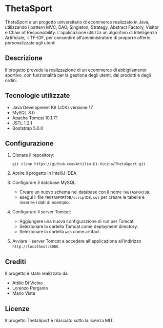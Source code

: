 # ThetaSport

ThetaSport è un progetto universitario di ecommerce realizzato in Java, utilizzando i pattern MVC, DAO, Singleton, Strategy, Abstract Factory, Visitor e Chain of Responsibility. L'applicazione utilizza un algoritmo di Intelligenza Artificiale, il TF-IDF, per consentire all'amministratore di proporre offerte personalizzate agli utenti.

## Descrizione

Il progetto prevede la realizzazione di un ecommerce di abbigliamento sportivo, con funzionalità per la gestione degli utenti, dei prodotti e degli ordini.

## Tecnologie utilizzate

- Java Development Kit (JDK) versione 17
- MySQL 8.0
- Apache Tomcat 10.1.71
- JSTL 1.2.1
- Bootstrap 5.0.0

## Configurazione

1. Clonare il repository:

    ```
    git clone https://github.com/Attilio-Di-Vicino/ThetaSport.git
    ```

2. Aprire il progetto in IntelliJ IDEA.

3. Configurare il database MySQL:

    - Creare un nuovo schema nel database con il nome `THETASPORTDB`.
    - esegui il file `THETASPORTDB/scriptDB.sql` per creare le tabelle e inserire i dati di esempio.

4. Configurare il server Tomcat:

    - Aggiungere una nuova configurazione di run per Tomcat.
    - Selezionare la cartella Tomcat come deployment directory.
    - Selezionare la cartella `web` come artifact.

5. Avviare il server Tomcat e accedere all'applicazione all'indirizzo `http://localhost:8080`.

## Crediti

Il progetto è stato realizzato da:

- Attilio Di Vicino
- Lorenzo Pergamo
- Mario Vista

## Licenze

Il progetto ThetaSport è rilasciato sotto la licenza MIT.



